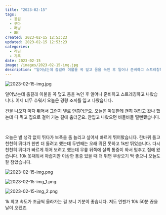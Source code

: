 ```yaml
---
title: "2023-02-15"
tags:
  - 공원
  - 푸마
  - 러닝
  - 8K
created: 2023-02-15 12:53:23
updated: 2023-02-15 12:53:23
categories:
  - 러닝
  - 기록
date: 2023-02-15
image: /images/2023-02-15-img.jpg
description: "일어났는데 춥길래 이불을 꼭 덮고 몸을 녹인 후 일어나 준비하고 스트레칭하고 나왔습니다. 어제 너무 추워서 오늘은 경량 조끼를 입고 나왔습니다. 건물 나오자 마자 뛰어서 그런지 별로 안춥더군요. 오늘은 따듯한데 괜히 껴입고 왔나 했는데 다 뛰고 집으로 걸어 가는 길에 춥더군요. 안입고 "
---
```


![2023-02-15-img.jpg](/images/2023-02-15-img.jpg)
 
 

일어났는데 춥길래 이불을 꼭 덮고 몸을 녹인 후 일어나 준비하고 스트레칭하고 나왔습니다. 어제 너무 추워서 오늘은 경량 조끼를 입고 나왔습니다. 

건물 나오자 마자 뛰어서 그런지 별로 안춥더군요. 오늘은 따듯한데 괜히 껴입고 왔나 했는데 다 뛰고 집으로 걸어 가는 길에 춥더군요. 안입고 나왔으면 바들바들 떨뻔했습니다.

 

오늘은 별 생각 없이 뛰다가 보폭을 좀 늘리고 싶어서 빠르게 뛰어봤습니다. 한바퀴 돌고 천천히 뛰다가 한번 더 돌려고 했는데 두번째는 오래 뛰진 못하고 1k만 뛰었습니다. 다시 천천히 뛰다가 빠르게 뛰어 보려고 했는데 무릎 뒤쪽에 살짝 통증이 와서 멈추고 집에 왔습니다. 10k 못채워서 아쉽지만 이상한 통증 있을 때 더 뛰면 부상오기 딱 좋으니 오늘도 잘 참았습니다.

 
 ![2023-02-15-img.png](/images/2023-02-15-img.png)
 
 

 
 ![2023-02-15-img_1.png](/images/2023-02-15-img_1.png)
 
 

 
 ![2023-02-15-img_2.png](/images/2023-02-15-img_2.png)
 
 

1k 최고 속도가 조금씩 올라가는 걸 보니 기분이 좋습니다. 저도 언젠가 10k 50분 끊을 날이 오겠죠.
